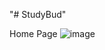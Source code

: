 "# StudyBud" 

Home Page
![image](https://user-images.githubusercontent.com/65528935/163364852-b9e50200-989b-45d2-980c-180c3aa4a3a5.png)



